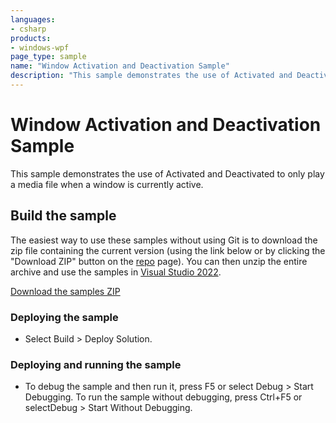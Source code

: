 ```yaml
---
languages:
- csharp
products:
- windows-wpf
page_type: sample
name: "Window Activation and Deactivation Sample"        
description: "This sample demonstrates the use of Activated and Deactivated to only play a media file when a window is currently active."
---
```

# Window Activation and Deactivation Sample
This sample demonstrates the use of Activated and Deactivated to only play a media file when a window is currently active.

## Build the sample
The easiest way to use these samples without using Git is to download the zip file containing the current version (using the link below or by clicking the "Download ZIP" button on the [repo](https://github.com/microsoft/WPF-Samples?tab=readme-ov-file) page). You can then unzip the entire archive and use the samples in [Visual Studio 2022](https://www.visualstudio.com/wpf-vs).

[Download the samples ZIP](../../../../archive/main.zip)

### Deploying the sample
- Select Build > Deploy Solution. 

### Deploying and running the sample
- To debug the sample and then run it, press F5 or select Debug >  Start Debugging. To run the sample without debugging, press Ctrl+F5 or selectDebug > Start Without Debugging. 


